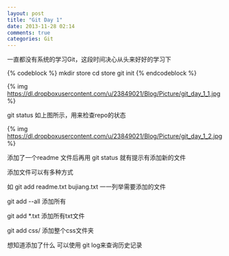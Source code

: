```yaml
---
layout: post
title: "Git Day 1"
date: 2013-11-28 02:14
comments: true
categories: Git
---
```

一直都没有系统的学习Git，这段时间决心从头来好好的学习下

{% codeblock %}
mkdir store
cd store
git init
{% endcodeblock %}

{% img https://dl.dropboxusercontent.com/u/23849021/Blog/Picture/git_day_1_1.jpg %}

git status 如上图所示，用来检查repo的状态

{% img https://dl.dropboxusercontent.com/u/23849021/Blog/Picture/git_day_1_2.jpg %}

添加了一个readme 文件后再用 git status 就有提示有添加新的文件


添加文件可以有多种方式 

如 git add readme.txt bujiang.txt  一一列举需要添加的文件

git add --all  添加所有

git add *.txt  添加所有txt文件

git add css/  添加整个css文件夹
                   

想知道添加了什么  可以使用 git log来查询历史记录
